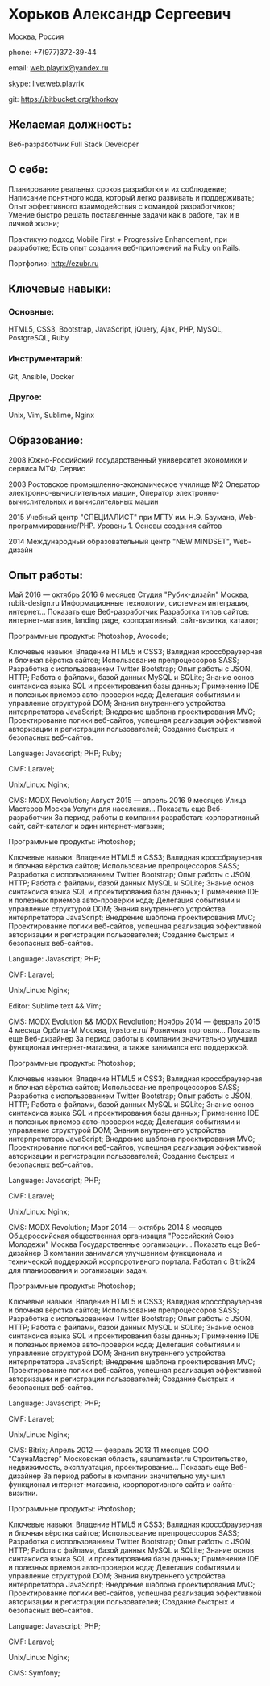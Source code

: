 # Хорьков Александр Сергеевич #

Москва, Россия

phone: +7(977)372-39-44

email: web.playrix@yandex.ru

skype: live:web.playrix

git: https://bitbucket.org/khorkov

## Желаемая должность: ##
Веб-разработчик
Full Stack Developer

## О себе: ##

Планирование реальных сроков разработки и их соблюдение;
Написание понятного кода, который легко развивать и поддерживать;
Опыт эффективного взаимодействия с командой разработчиков;
Умение быстро решать поставленные задачи как в работе, так и в личной жизни;

Практикую подход Mobile First + Progressive Enhancement, при разработке;
Есть опыт создания веб-приложений на Ruby on Rails.

Портфолио: 
http://ezubr.ru

## Ключевые навыки: ##

### Основные: ###

HTML5, CSS3, Bootstrap, JavaScript, jQuery, Ajax, PHP, MySQL, PostgreSQL, Ruby

### Инструментарий: ###

Git, Ansible, Docker

### Другое: ###

Unix, Vim, Sublime, Nginx

## Образование: ##

2008
Южно-Российский государственный университет экономики и сервиса
МТФ, Сервис

2003
Ростовское промышленно-экономическое училище №2
Оператор электронно-вычислительных машин, Оператор электронно-вычислительных и вычислительных машин

2015
Учебный центр "СПЕЦИАЛИСТ" при МГТУ им. Н.Э. Баумана, Web-программирование/PHP. Уровень 1. Основы создания сайтов

2014
Международный образовательный центр "NEW MINDSET", Web-дизайн

## Опыт работы: ##

Май 2016 — октябрь 2016
6 месяцев
Студия "Рубик-дизайн"
Москва, rubik-design.ru
Информационные технологии, системная интеграция, интернет... Показать еще
Веб-разработчик
Разработка типов сайтов: 
интернет-магазин, landing page, корпоративный, сайт-визитка, каталог;

Программные продукты:
Photoshop, Avocode;

Ключевые навыки:
Владение HTML5 и CSS3;
Валидная кроссбраузерная и блочная вёрстка сайтов;
Использование препроцессоров SASS;
Разработка с использованием Twitter Bootstrap;
Опыт работы с JSON, HTTP;
Работа с файлами, базой данных MySQL и SQLite;
Знание основ синтаксиса языка SQL и проектирования базы данных;
Применение IDE и полезных приемов авто-проверки кода;
Делегация событиями и управление структурой DOM;
Знания внутреннего устройства интерпретатора JavaScript;
Внедрение шаблона проектирования MVC;
Проектирование логики веб-сайтов, успешная реализация эффективной авторизации и регистрации пользователей;
Создание быстрых и безопасных веб-сайтов.

Language:
Javascript;
PHP;
Ruby;

CMF:
Laravel;

Unix/Linux:
Nginx;

CMS:
MODX Revolution;
Август 2015 — апрель 2016
9 месяцев
Улица Мастеров
Москва
Услуги для населения... Показать еще
Веб-разработчик
За период работы в компании разработал:
корпоративный сайт, сайт-каталог и один интернет-магазин;

Программные продукты:
Photoshop;

Ключевые навыки:
Владение HTML5 и CSS3;
Валидная кроссбраузерная и блочная вёрстка сайтов;
Использование препроцессоров SASS;
Разработка с использованием Twitter Bootstrap;
Опыт работы с JSON, HTTP;
Работа с файлами, базой данных MySQL и SQLite;
Знание основ синтаксиса языка SQL и проектирования базы данных;
Применение IDE и полезных приемов авто-проверки кода;
Делегация событиями и управление структурой DOM;
Знания внутреннего устройства интерпретатора JavaScript;
Внедрение шаблона проектирования MVC;
Проектирование логики веб-сайтов, успешная реализация эффективной авторизации и регистрации пользователей;
Создание быстрых и безопасных веб-сайтов.

Language:
Javascript;
PHP;

CMF:
Laravel;

Unix/Linux:
Nginx;

Editor:
Sublime text && Vim;

CMS:
MODX Evolution && MODX Revolution;
Ноябрь 2014 — февраль 2015
4 месяца
Орбита-М
Москва, ivpstore.ru/
Розничная торговля... Показать еще
Веб-дизайнер
За период работы в компании значительно улучшил функционал
интернет-магазина, а также занимался его поддержкой.

Программные продукты:
Photoshop;

Ключевые навыки:
Владение HTML5 и CSS3;
Валидная кроссбраузерная и блочная вёрстка сайтов;
Использование препроцессоров SASS;
Разработка с использованием Twitter Bootstrap;
Опыт работы с JSON, HTTP;
Работа с файлами, базой данных MySQL и SQLite;
Знание основ синтаксиса языка SQL и проектирования базы данных;
Применение IDE и полезных приемов авто-проверки кода;
Делегация событиями и управление структурой DOM;
Знания внутреннего устройства интерпретатора JavaScript;
Внедрение шаблона проектирования MVC;
Проектирование логики веб-сайтов, успешная реализация эффективной авторизации и регистрации пользователей;
Создание быстрых и безопасных веб-сайтов.

Language:
Javascript;
PHP;

CMF:
Laravel;

Unix/Linux:
Nginx;

CMS:
MODX Revolution;
Март 2014 — октябрь 2014
8 месяцев
Общероссийская общественная организация "Российский Союз Молодежи"
Москва
Государственные организации... Показать еще
Веб-дизайнер
В компании занимался улучшением функционала и технической поддержкой
коорпоротивного портала. Работал с Bitrix24 для планирования и организации задач.

Программные продукты:
Photoshop;

Ключевые навыки:
Владение HTML5 и CSS3;
Валидная кроссбраузерная и блочная вёрстка сайтов;
Использование препроцессоров SASS;
Разработка с использованием Twitter Bootstrap;
Опыт работы с JSON, HTTP;
Работа с файлами, базой данных MySQL и SQLite;
Знание основ синтаксиса языка SQL и проектирования базы данных;
Применение IDE и полезных приемов авто-проверки кода;
Делегация событиями и управление структурой DOM;
Знания внутреннего устройства интерпретатора JavaScript;
Внедрение шаблона проектирования MVC;
Проектирование логики веб-сайтов, успешная реализация эффективной авторизации и регистрации пользователей;
Создание быстрых и безопасных веб-сайтов.

Language:
Javascript;
PHP;

CMF:
Laravel;

Unix/Linux:
Nginx;

CMS:
Bitrix;
Апрель 2012 — февраль 2013
11 месяцев
ООО "СаунаМастер"
Московская область, saunamaster.ru
Строительство, недвижимость, эксплуатация, проектирование... Показать еще
Веб-дизайнер
За период работы в компании значительно улучшил функционал
интернет-магазина, коорпоротивного сайта и сайта-визитки.

Программные продукты:
Photoshop;

Ключевые навыки:
Владение HTML5 и CSS3;
Валидная кроссбраузерная и блочная вёрстка сайтов;
Использование препроцессоров SASS;
Разработка с использованием Twitter Bootstrap;
Опыт работы с JSON, HTTP;
Работа с файлами, базой данных MySQL и SQLite;
Знание основ синтаксиса языка SQL и проектирования базы данных;
Применение IDE и полезных приемов авто-проверки кода;
Делегация событиями и управление структурой DOM;
Знания внутреннего устройства интерпретатора JavaScript;
Внедрение шаблона проектирования MVC;
Проектирование логики веб-сайтов, успешная реализация эффективной авторизации и регистрации пользователей;
Создание быстрых и безопасных веб-сайтов.

Language:
Javascript;
PHP;

CMF:
Laravel;

Unix/Linux:
Nginx;

CMS:
Symfony;